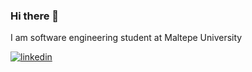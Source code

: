 ### Hi there 👋

I am software engineering student at Maltepe University

[![linkedin](https://img.shields.io/badge/Linkedin-000000?style=for-the-badge&logo=Linkedin&logoColor=white)](https://www.linkedin.com/in/omerozerf/)


<!--
**omerozerf/omerozerf** is a ✨ _special_ ✨ repository because its `README.md` (this file) appears on your GitHub profile.

Here are some ideas to get you started:

- 🔭 I’m currently working on ...
- 🌱 I’m currently learning ...
- 👯 I’m looking to collaborate on ...
- 🤔 I’m looking for help with ...
- 💬 Ask me about ...
- 📫 How to reach me: ...
- 😄 Pronouns: ...
- ⚡ Fun fact: ...
-->
